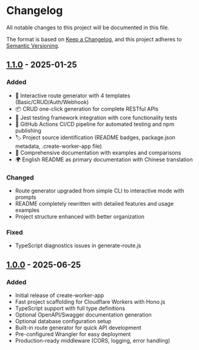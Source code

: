 # Changelog

All notable changes to this project will be documented in this file.

The format is based on [Keep a Changelog](https://keepachangelog.com/en/1.0.0/),
and this project adheres to [Semantic Versioning](https://semver.org/spec/v2.0.0.html).

## [1.1.0] - 2025-01-25

### Added
- 🚀 Interactive route generator with 4 templates (Basic/CRUD/Auth/Webhook)
- 📦 CRUD one-click generation for complete RESTful APIs
- 🧪 Jest testing framework integration with core functionality tests
- 🔄 GitHub Actions CI/CD pipeline for automated testing and npm publishing
- 🏷️ Project source identification (README badges, package.json metadata, .create-worker-app file)
- 📝 Comprehensive documentation with examples and comparisons
- 🌍 English README as primary documentation with Chinese translation

### Changed
- Route generator upgraded from simple CLI to interactive mode with prompts
- README completely rewritten with detailed features and usage examples
- Project structure enhanced with better organization

### Fixed
- TypeScript diagnostics issues in generate-route.js

## [1.0.0] - 2025-06-25

### Added
- Initial release of create-worker-app
- Fast project scaffolding for Cloudflare Workers with Hono.js
- TypeScript support with full type definitions
- Optional OpenAPI/Swagger documentation generation
- Optional database configuration setup
- Built-in route generator for quick API development
- Pre-configured Wrangler for easy deployment
- Production-ready middleware (CORS, logging, error handling)

[1.1.0]: https://github.com/leeguooooo/create-worker-app/compare/v1.0.0...v1.1.0
[1.0.0]: https://github.com/leeguooooo/create-worker-app/releases/tag/v1.0.0